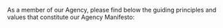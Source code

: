 As a member of our Agency, please find below the guiding principles and values that constitute our Agency Manifesto:

